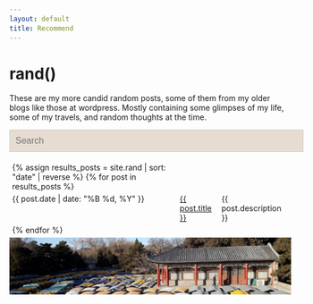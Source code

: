 ```yaml
---
layout: default
title: Recommend
---
```


# rand()

These are my more candid random posts, some of them from my older blogs like those at wordpress. Mostly containing some glimpses of my life, some of my travels, and random thoughts at the time.

<style>
.table-table {
    display: table;
    width: 100%;
    border-spacing: 5px;
}

.table-row {
    display: table-row;
}

.table-cell {
    display: table-cell;
    vertical-align: top;
}
</style>

<style>
.posts-table {
    display: table;
    width: 100%;
    border-spacing: 5px;
}

.posts-row {
    display: table-row;
}

.posts-cell {
    display: table-cell;
    vertical-align: top;
}

#searchInput {
    width: 100%;
    padding: 10px; 
    font-size: 16px; 
    border: 1px solid #ccc; 
    background-color: #E7DCD2;
}
</style>

<input type="text" id="searchInput" placeholder="Search">
<div id="resultCount"></div>
<p></p>
<script>
//DOMContentLoaded event --> fires when html doc is loaded, doesnt wait for styles, images, frames to load
//more: https://developer.mozilla.org/en-US/docs/Web/API/Document/DOMContentLoaded_event
//moved updateSearch to this event listener to guarantee it gets access to all DOM elements

//did it as i added posts/result counting and my old script was executing before the entire DOM was fully constructed,
//so DOMContentLoaded basically delays the execution of your script until the moment the DOM is

document.addEventListener('DOMContentLoaded', function() {
var searchInput = document.getElementById('searchInput');
searchInput.addEventListener('keyup', updateSearch);
updateSearch();
function updateSearch() {
var searchQuery = searchInput.value.toLowerCase().split(' ');
var results = document.querySelectorAll('.posts-row');
var count = 0;
results.forEach(function(posts) {
var dateCell = posts.querySelectorAll('.posts-cell')[0];
var titleCell = posts.querySelectorAll('.posts-cell')[1];
var descriptionCell = posts.querySelectorAll('.posts-cell')[2];
var date = dateCell ? dateCell.textContent.toLowerCase() : '';
var title = titleCell ? titleCell.textContent.toLowerCase() : '';
var description = descriptionCell ? descriptionCell.textContent.toLowerCase() : '';

            var match = searchQuery.every(function(keyword) {
                return date.includes(keyword) || title.includes(keyword) || description.includes(keyword);
            });
            if (match) {
                posts.style.display = '';
                count++;
            } else {
                posts.style.display = 'none';
            }
        });
        var resultText = searchQuery.join('').length === 0 ? 'Total of ' : 'Showing ';
        document.getElementById('resultCount').textContent = resultText + count + ' results';
    }

});
</script>

<div class="posts-table">
{% assign results_posts = site.rand | sort: "date" | reverse %}
{% for post in results_posts %}
    <div class="posts-row">
        <div class="posts-cell">{{ post.date | date: "%B %d, %Y" }}</div>
        <!-- <div class="posts-cell">{{ post.date | date: "%Y-%m-%d" }}</div> -->
        <div class="posts-cell"><a href="{{ site.baseurl }}{{ post.url | relative_url }}">{{ post.title }}</a></div>
        <div class="posts-cell">{{ post.description }}</div>
    </div>
{% endfor %}
</div>

<img src="/photos/cropped-trip.jpg">
